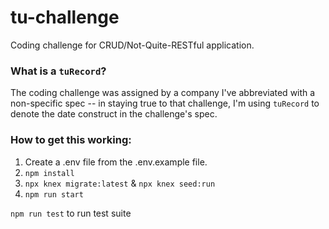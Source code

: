 # tu-challenge
Coding challenge for CRUD/Not-Quite-RESTful application.

### What is a `tuRecord`?
The coding challenge was assigned by a company I've abbreviated with a non-specific spec -- in staying true to that challenge, I'm using `tuRecord` to denote the date construct in the challenge's spec.

### How to get this working:
1. Create a .env file from the .env.example file.
2. `npm install`
3. `npx knex migrate:latest` & `npx knex seed:run`
4. `npm run start`

`npm run test` to run test suite
